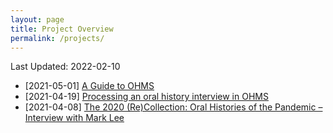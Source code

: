 ```yaml
---
layout: page
title: Project Overview
permalink: /projects/
---
```


Last Updated: 2022-02-10

* [2021-05-01] [A Guide to OHMS](https://sashacsy.github.io/projects/2021/05/01/guide-to-ohms.html)
* [2021-04-19] [Processing an oral history interview in OHMS](https://sashacsy.github.io/projects/2021/04/19/oral-history-interview.html)
* [2021-04-08] [The 2020 (Re)Collection: Oral Histories of the Pandemic – Interview with Mark Lee](https://blogs.ubc.ca/2020recollection/2021/04/08/mark-lee/)
